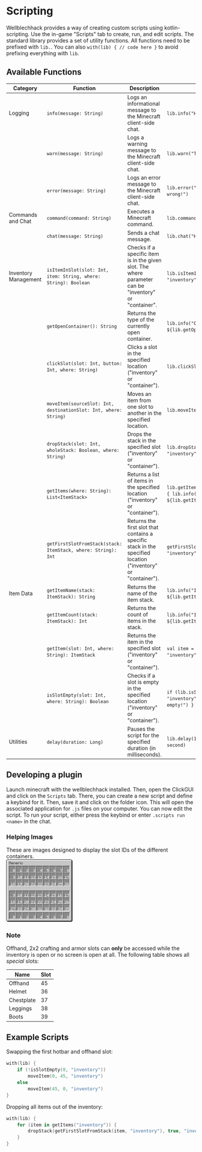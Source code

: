 # Scripting

Wellblechhack provides a way of creating custom scripts using kotlin-scripting.
Use the in-game "Scripts" tab to create, run, and edit scripts.
The standard library provides a set of utility functions. All functions need to be prefixed with `lib.`.
You can also ```
with(lib) {
    // code here
} ``` to avoid prefixing everything with `lib`.

## Available Functions

| Category             | Function                                                         | Description                                                                                                   | Example                                                                          |
|----------------------|------------------------------------------------------------------|---------------------------------------------------------------------------------------------------------------|----------------------------------------------------------------------------------|
| Logging              | `info(message: String)`                                          | Logs an informational message to the Minecraft client-side chat.                                              | `lib.info("Hello, World!")`                                                      |
|                      | `warn(message: String)`                                          | Logs a warning message to the Minecraft client-side chat.                                                     | `lib.warn("This is a warning!")`                                                 |
|                      | `error(message: String)`                                         | Logs an error message to the Minecraft client-side chat.                                                      | `lib.error("Something went wrong!")`                                             |
| Commands and Chat    | `command(command: String)`                                       | Executes a Minecraft command.                                                                                 | `lib.command("gamemode creative")`                                               |
|                      | `chat(message: String)`                                          | Sends a chat message.                                                                                         | `lib.chat("Hello, Minecraft!")`                                                  |
| Inventory Management | `isItemInSlot(slot: Int, item: String, where: String): Boolean`  | Checks if a specific item is in the given slot. The where parameter can be "inventory" or "container".        | `lib.isItemInSlot(0, "Diamond", "inventory")`                                    |
|                      | `getOpenContainer(): String`                                     | Returns the type of the currently open container.                                                             | `lib.info("Open container: ${lib.getOpenContainer()}")`                          |
|                      | `clickSlot(slot: Int, button: Int, where: String)`               | Clicks a slot in the specified location ("inventory" or "container").                                         | `lib.clickSlot(0, 0, "container")`                                               |
|                      | `moveItem(sourceSlot: Int, destinationSlot: Int, where: String)` | Moves an item from one slot to another in the specified location.                                             | `lib.moveItem(0, 1, "inventory")`                                                |
|                      | `dropStack(slot: Int, wholeStack: Boolean, where: String)`       | Drops the stack in the specified slot ("inventory" or "container").                                           | `lib.dropStack(0, true, "inventory")`                                            |
|                      | `getItems(where: String): List<ItemStack>`                       | Returns a list of items in the specified location ("inventory" or "container").                               | `lib.getItems("inventory").forEach { lib.info("Item: ${lib.getItemName(it)}") }` |
|                      | `getFirstSlotFromStack(stack: ItemStack, where: String): Int`    | Returns the first slot that contains a specific stack in the specified location ("inventory" or "container"). | `getFirstSlotFromStack(item, "inventory")`                                       |
| Item Data            | `getItemName(stack: ItemStack): String`                          | Returns the name of the item stack.                                                                           | `lib.info("Item name: ${lib.getItemName(stack)}")`                               |
|                      | `getItemCount(stack: ItemStack): Int`                            | Returns the count of items in the stack.                                                                      | `lib.info("Item count: ${lib.getItemCount(stack)}")`                             |
|                      | `getItem(slot: Int, where: String): ItemStack`                   | Returns the item in the specified slot ("inventory" or "container").                                          | `val item = lib.getItem(0, "inventory")`                                         |
|                      | `isSlotEmpty(slot: Int, where: String): Boolean`                 | Checks if a slot is empty in the specified location ("inventory" or "container").                             | `if (lib.isSlotEmpty(0, "inventory")) { lib.info("Slot is empty!") }`            |
| Utilities            | `delay(duration: Long)`                                          | Pauses the script for the specified duration (in milliseconds).                                               | `lib.delay(1000) (Pauses for 1 second)`                                          |

## Developing a plugin
Launch minecraft with the wellblechhack installed. Then, open the ClickGUI and click on the `Scripts` tab. There, you can create a new script and define a keybind for it.
Then, save it and click on the folder icon. This will open the associated application for `.js` files on your computer. You can now edit the script.
To run your script, either press the keybind or enter `.scripts run <name>` in the chat.

### Helping Images
These are images designed to display the slot IDs of the different containers.
<br>
![generic slot image](./doc/slots/generic.png)
<br>

### Note
Offhand, 2x2 crafting and armor slots can **only** be accessed while the inventory is open or no screen is open at all.
The following table shows all _special_ slots:

| Name       | Slot |
|------------|------|
| Offhand    | 45   |
| Helmet     | 36   |
| Chestplate | 37   |
| Leggings   | 38   |
| Boots      | 39   |

## Example Scripts

Swapping the first hotbar and offhand slot:
```kotlin
with(lib) {
    if (!isSlotEmpty(0, "inventory"))
        moveItem(0, 45, "inventory")
    else
        moveItem(45, 0, "inventory")
}
```

Dropping all items out of the inventory:
```kotlin
with(lib) {
    for (item in getItems("inventory")) {
        dropStack(getFirstSlotFromStack(item, "inventory"), true, "inventory")
    }
}
```
